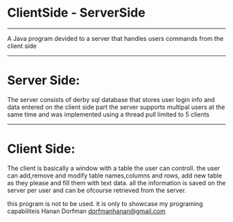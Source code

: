 # ClientSide - ServerSide
----------------------------
A Java program devided to a server that handles users commands from the client side

----------------
# Server Side:
The server consists of derby sql database that stores user login info and data entered on the client side part
the server supports multipal users at the same time and was implemented using a thread pull limited to 5 clients

-----------------
# Client Side:
The client is basically a window with a table the user can controll. the user can add,remove and modify table names,columns and rows, add new table as they please and fill them with text data. all the information is saved on the server per user and can be ofcourse retrieved from the server.

this program is not to be used. it is only to showcase my programing capabiliteis
Hanan Dorfman
dorfmanhanan@gmail.com
